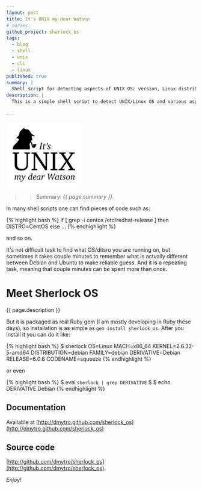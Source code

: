 ```yaml
---
layout: post
title: It's UNIX my dear Watson
# series: 
github_project: sherlock_os
tags:
  - blog
  - shell
  - unix
  - cli
  - linux
published: true
summary: |
  Shell script for detecting aspects of UNIX OS: version, Linux distribution, clone name, release
description: |
  This is a simple shell script to detect UNIX/Linux OS and various aspects of the OS. Especially for Linux: distribution type and derivative (such as CentOS/RHEL or Debian/Ubuntu)
  
---
```


![](/images/2013_03_13_it_s_unix_my_dear_watson.png)
>> Summary:
>> _{{ page.summary }}._

In many shell scripts one can find pieces of code such as:


{% highlight bash %}
if [ grep -i centos /etc/redhat-release ]
then
   DISTRO=CentOS
else
   ...
{% endhighlight %}

and so on. 

It's not difficult task to find what OS/ditsro you are running on, but sometimes it takes couple minutes to remember what is actually different between Debian and Ubuntu to make reliable guess. And it is a repeating task, meaning that couple minutes can be spent more than once.

# Meet Sherlock OS

{{ page.description }}

But it is packaged as real Ruby gem (I am mostly developing in Ruby these days), so installation is as simple as `gem install sherlock_os`. After you install it you can do it like:

{% highlight bash %}
$ sherlock
OS=Linux
MACH=x86_64
KERNEL=2.6.32-5-amd64
DISTRIBUTION=debian
FAMILY=debian
DERIVATIVE=Debian
RELEASE=6.0.6
CODENAME=squeeze
{% endhighlight %}

or even 

{% highlight bash %}
$ eval `sherlock | grep DERIVATIVE`
$
$ echo DERIVATIVE
Debian
{% endhighlight %}

## Documentation

Available at [http://dmytro.github.com/sherlock_os](http://dmytro.github.com/sherlock_os)

## Source code

[http://github.com/dmytro/sherlock_os](http://github.com/dmytro/sherlock_os)

_Enjoy!_

